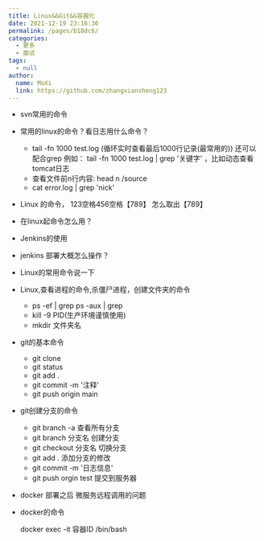 ```yaml
---
title: Linux&&Git&&容器化
date: 2021-12-19 23:16:36
permalink: /pages/b18dc6/
categories: 
  - 更多
  - 面试
tags: 
  - null
author: 
  name: MoXi
  link: https://github.com/zhangxiansheng123
---
```

* svn常用的命令

* 常用的linux的命令？看日志用什么命令？

  * tail  -fn 1000   test.log   (循环实时查看最后1000行记录(最常用的))  还可以配合grep  例如： tail -fn 1000 test.log | grep '关键字'  ，比如动态查看tomcat日志
  * 查看文件前n行内容:		head n /source   
  * cat error.log | grep 'nick'

* Linux 的命令， 123空格456空格【789】 怎么取出【789】 

* 在linux起命令怎么用？

* Jenkins的使用

* jenkins 部署大概怎么操作？

* Linux的常用命令说一下

* Linux,查看进程的命令,杀僵尸进程，创建文件夹的命令

  * ps -ef | grep     ps -aux | grep 
  * kill -9 PID(生产环境谨慎使用)
  * mkdir 文件夹名

* git的基本命令

  * git clone
  * git status
  * git add .
  * git commit -m '注释'
  * git push origin main

* git创建分支的命令

  * git branch -a 查看所有分支
  * git branch 分支名  创建分支
  * git checkout 分支名  切换分支
  * git add . 添加分支的修改
  * git commit -m '日志信息'
  * git push orgin test 提交到服务器

* docker 部署之后 微服务远程调用的问题

* docker的命令

  docker exec -it 容器ID /bin/bash

